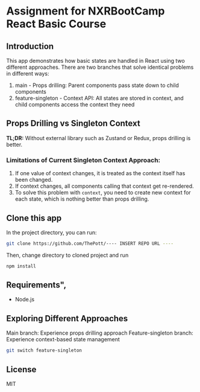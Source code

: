 # Assignment for NXRBootCamp React Basic Course

## Introduction
This app demonstrates how basic states are handled in React using two different approaches.
There are two branches that solve identical problems in different ways:

1. main - Props drilling: Parent components pass state down to child components
2. feature-singleton - Context API: All states are stored in context, and child components access the context they need

## Props Drilling vs Singleton Context
**TL;DR:** Without external library such as Zustand or Redux, props drilling is better.

### Limitations of Current Singleton Context Approach:
1. If one value of context changes, it is treated as the context itself has been changed.
2. If context changes, all components calling that context get re-rendered.
3. To solve this problem with `context`, you need to create new context for each state, which is nothing better than props drilling.


## Clone this app
In the project directory, you can run:
```bash
git clone https://github.com/ThePott/---- INSERT REPO URL ----
```
Then, change directory to cloned project and run
```bash
npm install
```

## Requirements",
* Node.js

## Exploring Different Approaches

Main branch: Experience props drilling approach
Feature-singleton branch: Experience context-based state management

```bash
git switch feature-singleton
```

## License
MIT